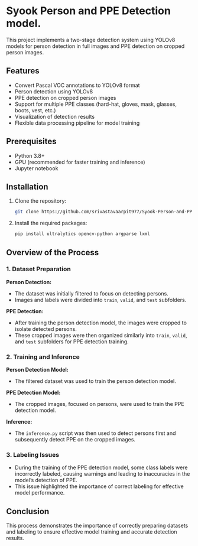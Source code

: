 # Syook Person and PPE Detection model.

This project implements a two-stage detection system using YOLOv8 models for person detection in full images and PPE detection on cropped person images.

## Features

- Convert Pascal VOC annotations to YOLOv8 format
- Person detection using YOLOv8
- PPE detection on cropped person images
- Support for multiple PPE classes (hard-hat, gloves, mask, glasses, boots, vest, etc.)
- Visualization of detection results
- Flexible data processing pipeline for model training

## Prerequisites

- Python 3.8+
- GPU (recommended for faster training and inference)
- Jupyter notebook

## Installation

1. Clone the repository:
   ```sh
   git clone https://github.com/srivastavaarpit977/Syook-Person-and-PPE-Detection-Model.git
   

2. Install the required packages:
   ```sh
   pip install ultralytics opencv-python argparse lxml

## Overview of the Process

### 1. Dataset Preparation

**Person Detection:**

- The dataset was initially filtered to focus on detecting persons.
- Images and labels were divided into `train`, `valid`, and `test` subfolders.

**PPE Detection:**

- After training the person detection model, the images were cropped to isolate detected persons.
- These cropped images were then organized similarly into `train`, `valid`, and `test` subfolders for PPE detection training.

### 2. Training and Inference

**Person Detection Model:**

- The filtered dataset was used to train the person detection model.

**PPE Detection Model:**

- The cropped images, focused on persons, were used to train the PPE detection model.

**Inference:**

- The `inference.py` script was then used to detect persons first and subsequently detect PPE on the cropped images.

### 3. Labeling Issues

- During the training of the PPE detection model, some class labels were incorrectly labeled, causing warnings and leading to inaccuracies in the model’s detection of PPE.
- This issue highlighted the importance of correct labeling for effective model performance.

## Conclusion

This process demonstrates the importance of correctly preparing datasets and labeling to ensure effective model training and accurate detection results.

